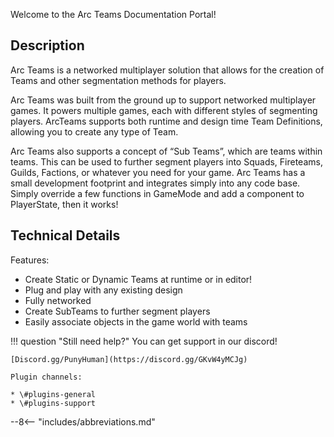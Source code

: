 Welcome to the Arc Teams Documentation Portal!



## Description

Arc Teams is a networked multiplayer solution that allows for the creation of Teams and other segmentation methods for players.


Arc Teams was built from the ground up to support networked multiplayer games. It powers multiple games, each with different styles of segmenting players. ArcTeams supports both runtime and design time Team Definitions, allowing you to create any type of Team. 


Arc Teams also supports a concept of “Sub Teams”, which are teams within teams. This can be used to further segment players into Squads, Fireteams, Guilds, Factions, or whatever you need for your game. Arc Teams has a small development footprint and integrates simply into any code base. Simply override a few functions in GameMode and add a component to PlayerState, then it works! 




## Technical Details

Features:

* Create Static or Dynamic Teams at runtime or in editor!
* Plug and play with any existing design
* Fully networked 
* Create SubTeams to further segment players
* Easily associate objects in the game world with teams


!!! question "Still need help?"
    You can get support in our discord!

    [Discord.gg/PunyHuman](https://discord.gg/GKvW4yMCJg)

    Plugin channels:

    * \#plugins-general
    * \#plugins-support



--8<-- "includes/abbreviations.md"